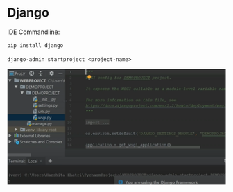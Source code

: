 # Django

IDE Commandline:

    pip install django
    
    django-admin startproject <project-name>

<img src="./Images/django1.png" alt="Django">
